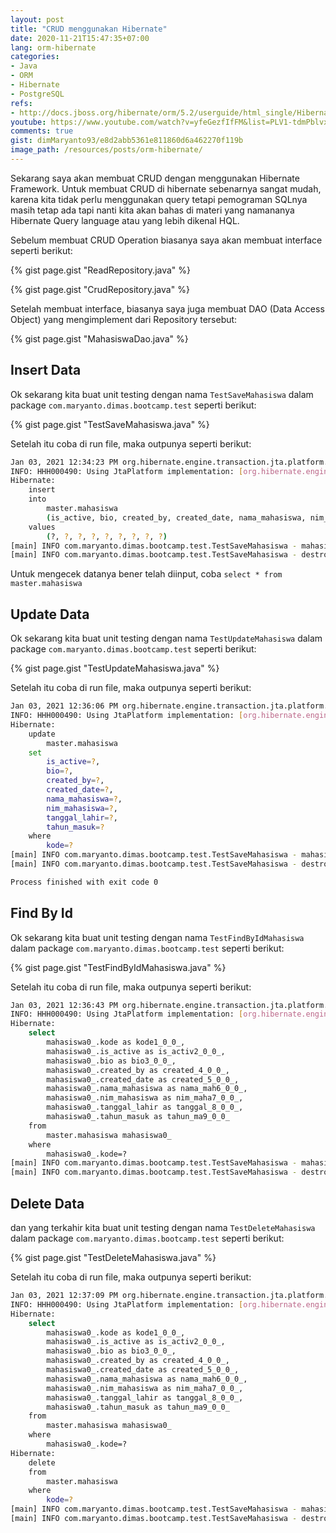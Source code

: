 ```yaml
---
layout: post
title: "CRUD menggunakan Hibernate"
date: 2020-11-21T15:47:35+07:00
lang: orm-hibernate
categories:
- Java
- ORM
- Hibernate
- PostgreSQL
refs: 
- http://docs.jboss.org/hibernate/orm/5.2/userguide/html_single/Hibernate_User_Guide.html
youtube: https://www.youtube.com/watch?v=yfeGezfIfFM&list=PLV1-tdmPblvxHxNh867D1JR4u52LgzeIr&index=9
comments: true
gist: dimMaryanto93/e8d2abb5361e811860d6a462270f119b
image_path: /resources/posts/orm-hibernate/
---
```


Sekarang saya akan membuat CRUD dengan menggunakan Hibernate Framework. Untuk membuat CRUD di hibernate sebenarnya sangat mudah, karena kita tidak perlu menggunakan query tetapi pemograman SQLnya masih tetap ada tapi nanti kita akan bahas di materi yang namananya Hibernate Query language atau yang lebih dikenal HQL.

Sebelum membuat CRUD Operation biasanya saya akan membuat interface seperti berikut:

{% gist page.gist "ReadRepository.java" %}

{% gist page.gist "CrudRepository.java" %}

Setelah membuat interface, biasanya saya juga membuat DAO (Data Access Object) yang mengimplement dari Repository tersebut:

{% gist page.gist "MahasiswaDao.java" %}


## Insert Data

Ok sekarang kita buat unit testing dengan nama `TestSaveMahasiswa` dalam package `com.maryanto.dimas.bootcamp.test` seperti berikut:

{% gist page.gist "TestSaveMahasiswa.java" %}

Setelah itu coba di run file, maka outpunya seperti berikut:

```bash
Jan 03, 2021 12:34:23 PM org.hibernate.engine.transaction.jta.platform.internal.JtaPlatformInitiator initiateService
INFO: HHH000490: Using JtaPlatform implementation: [org.hibernate.engine.transaction.jta.platform.internal.NoJtaPlatform]
Hibernate: 
    insert 
    into
        master.mahasiswa
        (is_active, bio, created_by, created_date, nama_mahasiswa, nim_mahasiswa, tanggal_lahir, tahun_masuk, kode) 
    values
        (?, ?, ?, ?, ?, ?, ?, ?, ?)
[main] INFO com.maryanto.dimas.bootcamp.test.TestSaveMahasiswa - mahasiswa saved: Mahasiswa(kode=1, nim=10511148, nama=Dimas Maryanto, thnMasuk=2015, tglLahir=1999-09-09, createdDate=2021-01-03T12:34:23.840972, createdBy=admin, active=true, biodata=null)
[main] INFO com.maryanto.dimas.bootcamp.test.TestSaveMahasiswa - destroy hibernate session!
```

Untuk mengecek datanya bener telah diinput, coba `select * from master.mahasiswa`

## Update Data

Ok sekarang kita buat unit testing dengan nama `TestUpdateMahasiswa` dalam package `com.maryanto.dimas.bootcamp.test` seperti berikut:

{% gist page.gist "TestUpdateMahasiswa.java" %}

Setelah itu coba di run file, maka outpunya seperti berikut:

```bash
Jan 03, 2021 12:36:06 PM org.hibernate.engine.transaction.jta.platform.internal.JtaPlatformInitiator initiateService
INFO: HHH000490: Using JtaPlatform implementation: [org.hibernate.engine.transaction.jta.platform.internal.NoJtaPlatform]
Hibernate: 
    update
        master.mahasiswa 
    set
        is_active=?,
        bio=?,
        created_by=?,
        created_date=?,
        nama_mahasiswa=?,
        nim_mahasiswa=?,
        tanggal_lahir=?,
        tahun_masuk=? 
    where
        kode=?
[main] INFO com.maryanto.dimas.bootcamp.test.TestSaveMahasiswa - mahasiswa was updated: Mahasiswa(kode=1, nim=10511150, nama=Dimas Maryanto (updated), thnMasuk=2014, tglLahir=1999-09-09, createdDate=2021-01-03T12:36:06.973299900, createdBy=admin, active=true, biodata=null)
[main] INFO com.maryanto.dimas.bootcamp.test.TestSaveMahasiswa - destroy hibernate session!

Process finished with exit code 0
```

## Find By Id

Ok sekarang kita buat unit testing dengan nama `TestFindByIdMahasiswa` dalam package `com.maryanto.dimas.bootcamp.test` seperti berikut:

{% gist page.gist "TestFindByIdMahasiswa.java" %}

Setelah itu coba di run file, maka outpunya seperti berikut:

```bash
Jan 03, 2021 12:36:43 PM org.hibernate.engine.transaction.jta.platform.internal.JtaPlatformInitiator initiateService
INFO: HHH000490: Using JtaPlatform implementation: [org.hibernate.engine.transaction.jta.platform.internal.NoJtaPlatform]
Hibernate: 
    select
        mahasiswa0_.kode as kode1_0_0_,
        mahasiswa0_.is_active as is_activ2_0_0_,
        mahasiswa0_.bio as bio3_0_0_,
        mahasiswa0_.created_by as created_4_0_0_,
        mahasiswa0_.created_date as created_5_0_0_,
        mahasiswa0_.nama_mahasiswa as nama_mah6_0_0_,
        mahasiswa0_.nim_mahasiswa as nim_maha7_0_0_,
        mahasiswa0_.tanggal_lahir as tanggal_8_0_0_,
        mahasiswa0_.tahun_masuk as tahun_ma9_0_0_ 
    from
        master.mahasiswa mahasiswa0_ 
    where
        mahasiswa0_.kode=?
[main] INFO com.maryanto.dimas.bootcamp.test.TestSaveMahasiswa - mahasiswa by id: Mahasiswa(kode=1, nim=10511150, nama=Dimas Maryanto (updated), thnMasuk=2014, tglLahir=1999-09-09, createdDate=2021-01-03T12:36:06.973300, createdBy=admin, active=true, biodata=null)
[main] INFO com.maryanto.dimas.bootcamp.test.TestSaveMahasiswa - destroy hibernate session!
```

## Delete Data

dan yang terkahir kita buat unit testing dengan nama `TestDeleteMahasiswa` dalam package `com.maryanto.dimas.bootcamp.test` seperti berikut:

{% gist page.gist "TestDeleteMahasiswa.java" %}

Setelah itu coba di run file, maka outpunya seperti berikut:

```bash
Jan 03, 2021 12:37:09 PM org.hibernate.engine.transaction.jta.platform.internal.JtaPlatformInitiator initiateService
INFO: HHH000490: Using JtaPlatform implementation: [org.hibernate.engine.transaction.jta.platform.internal.NoJtaPlatform]
Hibernate: 
    select
        mahasiswa0_.kode as kode1_0_0_,
        mahasiswa0_.is_active as is_activ2_0_0_,
        mahasiswa0_.bio as bio3_0_0_,
        mahasiswa0_.created_by as created_4_0_0_,
        mahasiswa0_.created_date as created_5_0_0_,
        mahasiswa0_.nama_mahasiswa as nama_mah6_0_0_,
        mahasiswa0_.nim_mahasiswa as nim_maha7_0_0_,
        mahasiswa0_.tanggal_lahir as tanggal_8_0_0_,
        mahasiswa0_.tahun_masuk as tahun_ma9_0_0_ 
    from
        master.mahasiswa mahasiswa0_ 
    where
        mahasiswa0_.kode=?
Hibernate: 
    delete 
    from
        master.mahasiswa 
    where
        kode=?
[main] INFO com.maryanto.dimas.bootcamp.test.TestSaveMahasiswa - mahasiswa was delete: Mahasiswa(kode=1, nim=10511150, nama=Dimas Maryanto (updated), thnMasuk=2014, tglLahir=1999-09-09, createdDate=2021-01-03T12:36:06.973300, createdBy=admin, active=true, biodata=null)
[main] INFO com.maryanto.dimas.bootcamp.test.TestSaveMahasiswa - destroy hibernate session!
```